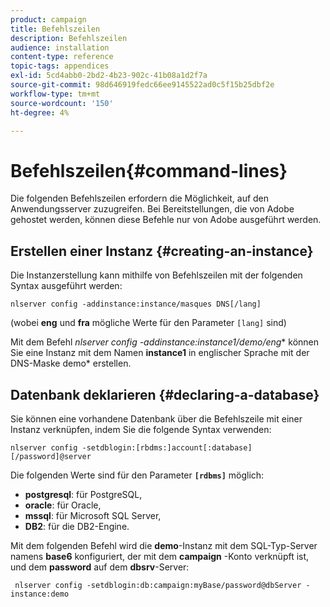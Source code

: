 ```yaml
---
product: campaign
title: Befehlszeilen
description: Befehlszeilen
audience: installation
content-type: reference
topic-tags: appendices
exl-id: 5cd4abb0-2bd2-4b23-902c-41b08a1d2f7a
source-git-commit: 98d646919fedc66ee9145522ad0c5f15b25dbf2e
workflow-type: tm+mt
source-wordcount: '150'
ht-degree: 4%

---
```


# Befehlszeilen{#command-lines}

Die folgenden Befehlszeilen erfordern die Möglichkeit, auf den Anwendungsserver zuzugreifen. Bei Bereitstellungen, die von Adobe gehostet werden, können diese Befehle nur von Adobe ausgeführt werden.

## Erstellen einer Instanz {#creating-an-instance}

Die Instanzerstellung kann mithilfe von Befehlszeilen mit der folgenden Syntax ausgeführt werden:

```
nlserver config -addinstance:instance/masques DNS[/lang]
```

(wobei **eng** und **fra** mögliche Werte für den Parameter `[lang]` sind)

Mit dem Befehl **nlserver config -addinstance:instance1/demo*/eng** können Sie eine Instanz mit dem Namen **instance1** in englischer Sprache mit der DNS-Maske demo* erstellen.

## Datenbank deklarieren {#declaring-a-database}

Sie können eine vorhandene Datenbank über die Befehlszeile mit einer Instanz verknüpfen, indem Sie die folgende Syntax verwenden:

```
nlserver config -setdblogin:[rbdms:]account[:database][/password]@server
```

Die folgenden Werte sind für den Parameter **`[rdbms]`** möglich:

* **postgresql**: für PostgreSQL,
* **oracle**: für Oracle,
* **mssql**: für Microsoft SQL Server,
* **DB2**: für die DB2-Engine.

Mit dem folgenden Befehl wird die **demo**-Instanz mit dem SQL-Typ-Server namens **base6** konfiguriert, der mit dem **campaign** -Konto verknüpft ist, und dem **password** auf dem **dbsrv**-Server:

```
 nlserver config -setdblogin:db:campaign:myBase/password@dbServer -instance:demo
```

